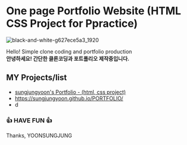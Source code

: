 # One page Portfolio Website (HTML CSS Project for Ppractice)


 ![black-and-white-g627ece5a3_1920](https://user-images.githubusercontent.com/87048278/146387477-b213b954-af65-4e34-90e6-8232a28a20cf.jpg)

Hello! Simple clone coding and portfolio production   
<b>안녕하세요! 간단한 클론코딩과 포트폴리오 제작중입니다.</b>


## MY Projects/list

 - [sungjungyoon's Portfolio - (html, css project)](https://github.com/sungjungyoon/)
 -  https://sungjungyoon.github.io/PORTFOLIO/
 -  d
 
  

### 👍 HAVE FUN 👍
Thanks, YOONSUNGJUNG


